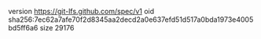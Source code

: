 version https://git-lfs.github.com/spec/v1
oid sha256:7ec62a7afe70f2d8345aa2decd2a0e637efd51d517a0bda1973e4005bd5ff6a6
size 29176
